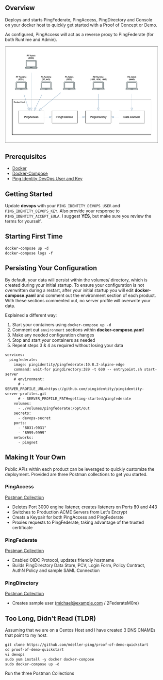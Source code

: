 ## Overview

Deploys and starts PingFederate, PingAccess, PingDirectory and Console on your docker host to quickly get started with a Proof of Concept or Demo.

As configured, PingAccess will act as a reverse proxy to PingFederate (for both Runtime and Admin).

![Network Overview](https://github.com/mdeller-ping/proof-of-demo-quickstart/blob/master/Network%20Overview.png)

## Prerequisites

* [Docker](https://docs.docker.com/get-docker/)
* [Docker-Compose](https://docs.docker.com/compose/install/)
* [Ping Identity DevOps User and Key](https://pingidentity-devops.gitbook.io/devops/getstarted/devopsregistration)

## Getting Started

Update **devops** with your `PING_IDENTITY_DEVOPS_USER` and `PING_IDENTITY_DEVOPS_KEY`.  Also provide your response to `PING_IDENTITY_ACCEPT_EULA`.  I suggest **YES**, but make sure you review the terms for yourself.

## Starting First Time

```
docker-compose up -d
docker-compose logs -f
```

## Persisting Your Configuration

By default, your data will persist within the volumes/ directory, which is created during your initial startup.  To ensure your configuration is not overwritten during a restart, after your initial startup you will edit **docker-compose.yaml** and comment out the environment section of each product.  With these sections commented out, no server profile will overwrite your data.

Explained a different way:

1. Start your containers using `docker-compose up -d`
2. Comment out `environment` sections within **docker-compose.yaml**
3. Make any needed configuration changes
4. Stop and start your containers as needed
5. Repeat steps 3 & 4 as required without losing your data

```
services:
  pingfederate:
    image: pingidentity/pingfederate:10.0.2-alpine-edge
    command: wait-for pingdirectory:389 -t 600 -- entrypoint.sh start-server
    # environment:
      # - SERVER_PROFILE_URL=https://github.com/pingidentity/pingidentity-server-profiles.git
      # - SERVER_PROFILE_PATH=getting-started/pingfederate
    volumes:
      - ./volumes/pingfederate:/opt/out
    secrets:
      - devops-secret
    ports:
      - "8031:9031"
      - "8999:9999"
    networks:
      - pingnet
```

## Making It Your Own

Public APIs within each product can be leveraged to quickly customize the deployment.  Provided are three Postman collections to get you started.

### PingAccess

[Postman Collection](https://www.getpostman.com/collections/ad7419cdaa178a76e80f)

* Deletes Port 3000 engine listener, creates listeners on Ports 80 and 443
* Switches to Production ACME Servers from Let's Encrypt
* Creats a Keypair for both PingAccess and PingFederate
* Proxies requests to PingFederate, taking advantage of the trusted certificate

### PingFederate

[Postman Collection](https://www.getpostman.com/collections/57db4b3addf4693be1b8)

* Enabled OIDC Protocol, updates friendly hostname
* Builds PingDirectory Data Store, PCV, Login Form, Policy Contract, AuthN Policy and sample SAML Connection

### PingDirectory

[Postman Collection](https://www.getpostman.com/collections/7c6234cfd5a61ad41d94)

* Creates sample user (michael@example.com / 2FederateM0re)

## Too Long, Didn't Read (TLDR)

Assuming that we are on a Centos Host and I have created 3 DNS CNAMEs that point to my host:

```
git clone https://github.com/mdeller-ping/proof-of-demo-quickstart
cd proof-of-demo-quickstart
vi devops
sudo yum install -y docker docker-compose
sudo docker-compose up -d
```

Run the three Postman Collections
